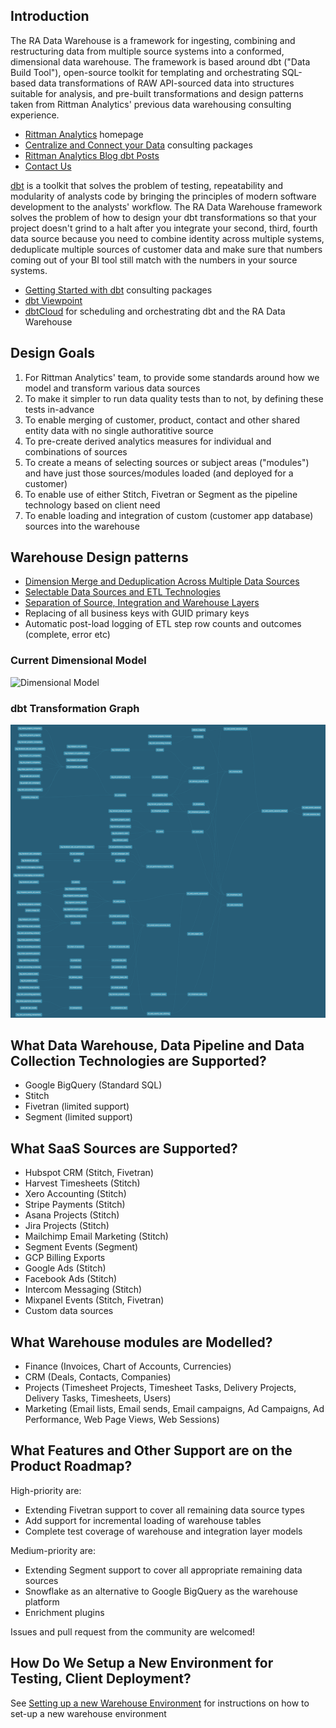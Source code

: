 ## Introduction

The RA Data Warehouse is a framework for ingesting, combining and restructuring data from multiple source systems into a conformed, dimensional data warehouse. The framework is based around dbt ("Data Build Tool"), open-source toolkit for templating and orchestrating SQL-based data transformations of RAW API-sourced data into structures suitable for analysis, and pre-built transformations and design patterns taken from Rittman Analytics' previous data warehousing consulting experience.

* [Rittman Analytics](https://rittmananalytics.com/home-index) homepage
* [Centralize and Connect your Data](https://rittmananalytics.com/data-centralisation) consulting packages
* [Rittman Analytics Blog dbt Posts](https://rittmananalytics.com/blog/tag/dbt)
* [Contact Us](https://rittmananalytics.com/home-index/#about-us)

[dbt](getdbt.com) is a toolkit that solves the problem of testing, repeatability and modularity of analysts code by bringing the principles of modern software development to the analysts' workflow. The RA Data Warehouse framework solves the problem of how to design your dbt transformations so that your project doesn't grind to a halt after you integrate your second, third, fourth data source because you need to combine identity across multiple systems, deduplicate multiple sources of customer data and make sure that numbers coming out of your BI tool still match with the numbers in your source systems.

* [Getting Started with dbt](https://rittmananalytics.com/getting-started-with-dbt) consulting packages
* [dbt Viewpoint](https://docs.getdbt.com/docs/about/viewpoint/)
* [dbtCloud](https://docs.getdbt.com/docs/dbt-cloud/cloud-overview) for scheduling and orchestrating dbt and the RA Data Warehouse

## Design Goals

1. For Rittman Analytics' team, to provide some standards around how we model and transform various data sources
2. To make it simpler to run data quality tests than to not, by defining these tests in-advance
3. To enable merging of customer, product, contact and other shared entity data with no single authoratitive source
4. To pre-create derived analytics measures for individual and combinations of sources
5. To create a means of selecting sources or subject areas ("modules") and have just those sources/modules loaded (and deployed for a customer)
6. To enable use of either Stitch, Fivetran or Segment as the pipeline technology based on client need
7. To enable loading and integration of custom (customer app database) sources into the warehouse

## Warehouse Design patterns

* [Dimension Merge and Deduplication Across Multiple Data Sources](https://github.com/rittmananalytics/ra_data_warehouse/blob/master/docs/merge_and_dedupe_pattern.md)
* [Selectable Data Sources and ETL Technologies](https://github.com/rittmananalytics/ra_data_warehouse/blob/master/docs/selectable_data_sources_pattern.md)
* [Separation of Source, Integration and Warehouse Layers](https://github.com/rittmananalytics/ra_data_warehouse/blob/master/docs/separation_of_source_integration_and_wh_layers_pattern.md)
* Replacing of all business keys with GUID primary keys
* Automatic post-load logging of ETL step row counts and outcomes (complete, error etc)

### Current Dimensional Model

![Dimensional Model](https://github.com/rittmananalytics/ra_data_warehouse/blob/master/img/dimensional_model.png)

### dbt Transformation Graph

![dbt DAG](img/dbt_graph.png)

## What Data Warehouse, Data Pipeline and Data Collection Technologies are Supported?

* Google BigQuery (Standard SQL)
* Stitch
* Fivetran (limited support)
* Segment (limited support)

## What SaaS Sources are Supported?

* Hubspot CRM (Stitch, Fivetran)
* Harvest Timesheets (Stitch)
* Xero Accounting (Stitch)
* Stripe Payments (Stitch)
* Asana Projects (Stitch)
* Jira Projects (Stitch)
* Mailchimp Email Marketing (Stitch)
* Segment Events (Segment)
* GCP Billing Exports
* Google Ads (Stitch)
* Facebook Ads (Stitch)
* Intercom Messaging (Stitch)
* Mixpanel Events (Stitch, Fivetran)
* Custom data sources

## What Warehouse modules are Modelled?

* Finance (Invoices, Chart of Accounts, Currencies)
* CRM (Deals, Contacts, Companies)
* Projects (Timesheet Projects, Timesheet Tasks, Delivery Projects, Delivery Tasks, Timesheets, Users)
* Marketing (Email lists, Email sends, Email campaigns, Ad Campaigns, Ad Performance, Web Page Views, Web Sessions)

## What Features and Other Support are on the Product Roadmap?

High-priority are:

* Extending Fivetran support to cover all remaining data source types
* Add support for incremental loading of warehouse tables
* Complete test coverage of warehouse and integration layer models

Medium-priority are:

* Extending Segment support to cover all appropriate remaining data sources
* Snowflake as an alternative to Google BigQuery as the warehouse platform
* Enrichment plugins

Issues and pull request from the community are welcomed!

## How Do We Setup a New Environment for Testing, Client Deployment?

See [Setting up a new Warehouse Environment](https://github.com/rittmananalytics/ra_data_warehouse/docs/blob/master/setup.md) for instructions on how to set-up a new warehouse environment
